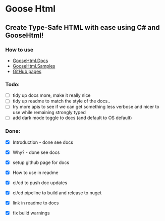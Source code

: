 #  Goose Html

## Create Type-Safe HTML with ease using C# and GooseHtml!

### How to use

- [GooseHtml.Docs](docs)
- [GooseHtml.Samples](GooseHtml.Samples)
- [GitHub pages](https://jmkelly.github.io/goose/)

### Todo: 

- [ ] tidy up docs more, make it really nice
- [ ] tidy up readme to match the style of the docs.. 
- [ ] try more apis to see if we can get something less verbose and nicer to use while remaining strongly typed
- [ ] add dark mode toggle to docs (and default to OS default)

### Done:

- [x] Introduction - done see docs
- [x] Why? - done see docs
- [x] setup github page for docs
- [x] How to use in readme
- [x] ci/cd to push doc updates
- [x] ci/cd pipeline to build and release to nuget
- [x] link in readme to docs
- [x] fix build warnings

